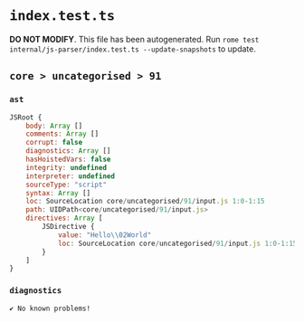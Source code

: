 # `index.test.ts`

**DO NOT MODIFY**. This file has been autogenerated. Run `rome test internal/js-parser/index.test.ts --update-snapshots` to update.

## `core > uncategorised > 91`

### `ast`

```javascript
JSRoot {
	body: Array []
	comments: Array []
	corrupt: false
	diagnostics: Array []
	hasHoistedVars: false
	integrity: undefined
	interpreter: undefined
	sourceType: "script"
	syntax: Array []
	loc: SourceLocation core/uncategorised/91/input.js 1:0-1:15
	path: UIDPath<core/uncategorised/91/input.js>
	directives: Array [
		JSDirective {
			value: "Hello\\02World"
			loc: SourceLocation core/uncategorised/91/input.js 1:0-1:15
		}
	]
}
```

### `diagnostics`

```
✔ No known problems!

```
